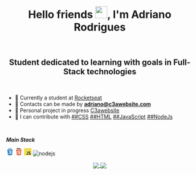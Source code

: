 <h1 align="center">Hello friends <img src = "https://raw.githubusercontent.com/kaueMarques/kaueMarques/master/hi.gif" width="32px" height="32px">, I'm Adriano Rodrigues </h1>

  <br>

<h2 align="center"> Student dedicated to learning with goals in Full-Stack technologies </h2>

  <br>
    
- 🚀 Currently a student at [Rocketseat](https://github.com/Rocketseat)
- 📧 Contacts can be made by **adriano@c3awebsite.com**
- 🔗 Personal project in progress [C3awebsite](https://www.c3awebsite.com/)
- 🤝 I can contribute with [##CSS]() [##HTML]() [##JavaScript]() [##NodeJs]()

<br>

***Main Stack***

<p align="left">
<img src="https://raw.githubusercontent.com/devicons/devicon/master/icons/css3/css3-plain-wordmark.svg" alt="css3"  width="20" height="20"/>
<img src="https://raw.githubusercontent.com/devicons/devicon/master/icons/html5/html5-original-wordmark.svg" alt="html5"  width="20" height="20"/>
<img src="https://raw.githubusercontent.com/devicons/devicon/master/icons/javascript/javascript-original.svg" alt="javascript" width="20" height="20"/>
<img src="https://avatars.githubusercontent.com/u/9950313?s=200&v=4" alt="nodejs" width="20" height="20"/></p><p align="center">
</p>

<div margin-top="10px">
<p align="center">
  <a href="https://github.com/Adrianopvh/github-readme-stats">
    <img
      align="center"
      src="https://github-readme-stats.vercel.app/api/top-langs/?username=Adrianopvh&layout=compact"
    />
  </a>
  <a href="https://github.com/anuraghazra/github-readme-stats">
    <img
      align="center"
      height="165"
      src="https://github-readme-stats.vercel.app/api?username=Adrianopvh&count_private=true&show_icons=true&custom_title=Github%20Status&hide=issues"
    />
  </a>
</p>
</div>

  

<!--****
**Adrianopvh/Adrianopvh** is a ✨ _special_ ✨ repository because its `README.md` (this file) appears on your GitHub profile.

Here are some ideas to get you started:

- 🔭 I’m currently working on ...
- 🌱 I’m currently learning ...
- 👯 I’m looking to collaborate on ...
- 🤔 I’m looking for help with ...
- 💬 Ask me about ...
- 📫 How to reach me: ...
- 😄 Pronouns: ...
- ⚡ Fun fact: ...
-->
